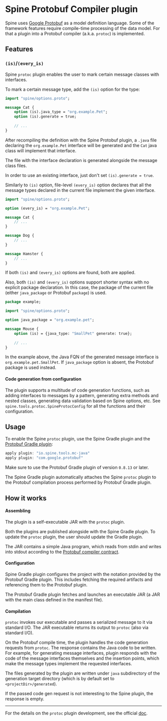 # Spine Protobuf Compiler plugin

Spine uses [Google Protobuf](https://developers.google.com/protocol-buffers/) as a model definition
language. Some of the framework features require compile-time processing of the data model. For that
a plugin into a Protobuf compiler (a.k.a. `protoc`) is implemented.

## Features

### `(is)`/`(every_is)`

Spine `protoc` plugin enables the user to mark certain message classes with interfaces.

To mark a certain message type, add the `(is)` option for the type:

```proto
import "spine/options.proto";

message Cat {
    option (is).java_type = "org.example.Pet";
    option (is).generate = true;
    
    // ...
}
``` 
After recompiling the definition with the Spine Protobuf plugin, a `.java` file declaring the 
`org.example.Pet` interface will be generated and the `Cat` java class will implement that 
interface.

The file with the interface declaration is generated alongside the message class files.

In order to use an existing interface, just don't set `(is).generate = true`.

Similarly to `(is)` option, file-level `(every_is)` option declares that all the message types 
declared in the current file implement the given interface.

```proto
import "spine/options.proto";

option (every_is) = "org.example.Pet";

message Cat {
    // ...
}

message Dog {
    // ...
}

message Hamster {
    // ...
}
```

If both `(is)` and `(every_is)` options are found, both are applied.

Also, both `(is)` and `(every_is)` options support shorter syntax with no explicit package 
declaration. In this case, the package of the current file (either `java_package` or Protobuf
`package`) is used.
```proto
package example;

import "spine/options.proto";

option java_package = "org.example.pet";

message Mouse {
    option (is) = {java_type: "SmallPet" generate: true};
    
    // ...
}
```

In the example above, the Java FQN of the generated message interface is 
`org.example.pet.SmallPet`.
If `java_package` option is absent, the Protobuf package is used instead.

#### Code generation from configuration

The plugin supports a multitude of code generation functions, such as adding interfaces to messages
by a pattern, generating extra methods and nested classes, generating data validation based on Spine
options, etc. See `spine.tools.protoc.SpineProtocConfig` for all the functions and their
configuration.

## Usage

To enable the Spine `protoc` plugin, use the Spine Gradle plugin and 
the [Protobuf Gradle plugin](https://github.com/google/protobuf-gradle-plugin):
```groovy
apply plugin: "io.spine.tools.mc-java"
apply plugin: "com.google.protobuf"
```

Make sure to use the Protobuf Gradle plugin of version `0.8.13` or later.

The Spine Gradle plugin automatically attaches the Spine `protoc` plugin to the Protobuf compilation
process performed by Protobuf Gradle plugin.

## How it works

#### Assembling

The plugin is a self-executable JAR with the `protoc` plugin.
 
Both the plugins are published alongside with the Spine Gradle plugin. To update the `protoc` 
plugin, the user should update the Gradle plugin.

The JAR contains a simple Java program, which reads from stdin and writes into stdout according to 
the [Protobuf compiler contract](https://developers.google.com/protocol-buffers/docs/reference/other#plugins).

#### Configuration

Spine Gradle plugin configures the project with the notation provided by the Protobuf Gradle plugin.
This includes fetching the required artifacts and referencing them to the Protobuf plugin.

The Protobuf Gradle plugin fetches and launches an executable JAR (a JAR with the main class
defined in the manifest file).

#### Compilation

`protoc` invokes our executable and passes a serialized message to it via standard I/O. 
The JAR executable returns its output to `protoc` (also via standard I/O).

On the Protobuf compile time, the plugin handles the code generation requests from `protoc`.
The response contains the Java code to be written. For example, for generating message interfaces, 
plugin responds with the code of the message interfaces themselves and the insertion points, which 
make the message types implement the requested interfaces.

The files generated by the plugin are written under `java` subdirectory of the generation target
directory (which is by default set to `<projectDir>/generated`).
 
If the passed code gen request is not interesting to the Spine plugin, the response is empty.

---

For the details on the `protoc` plugin development, see the official 
[doc](https://developers.google.com/protocol-buffers/docs/reference/other#plugins).
